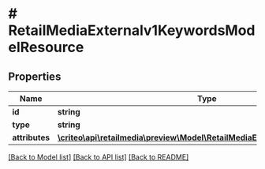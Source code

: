 # # RetailMediaExternalv1KeywordsModelResource

## Properties

Name | Type | Description | Notes
------------ | ------------- | ------------- | -------------
**id** | **string** |  | [optional]
**type** | **string** |  |
**attributes** | [**\criteo\api\retailmedia\preview\Model\RetailMediaExternalv1KeywordsModel**](RetailMediaExternalv1KeywordsModel.md) |  | [optional]

[[Back to Model list]](../../README.md#models) [[Back to API list]](../../README.md#endpoints) [[Back to README]](../../README.md)
